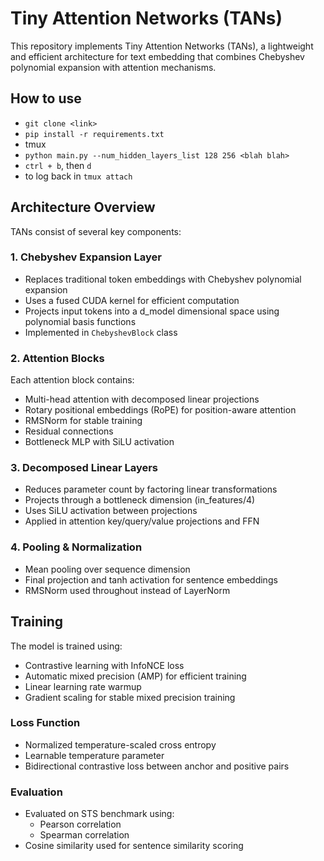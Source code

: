 # Tiny Attention Networks (TANs)

This repository implements Tiny Attention Networks (TANs), a lightweight and efficient architecture for text embedding that combines Chebyshev polynomial expansion with attention mechanisms.

## How to use
- `git clone <link>`
- `pip install -r requirements.txt`
- tmux 
- `python main.py --num_hidden_layers_list 128 256 <blah blah>`
- `ctrl + b`, then `d`
- to log back in `tmux attach`

## Architecture Overview

TANs consist of several key components:

### 1. Chebyshev Expansion Layer
- Replaces traditional token embeddings with Chebyshev polynomial expansion
- Uses a fused CUDA kernel for efficient computation
- Projects input tokens into a d_model dimensional space using polynomial basis functions
- Implemented in `ChebyshevBlock` class

### 2. Attention Blocks
Each attention block contains:
- Multi-head attention with decomposed linear projections
- Rotary positional embeddings (RoPE) for position-aware attention
- RMSNorm for stable training
- Residual connections
- Bottleneck MLP with SiLU activation

### 3. Decomposed Linear Layers
- Reduces parameter count by factoring linear transformations
- Projects through a bottleneck dimension (in_features/4)
- Uses SiLU activation between projections
- Applied in attention key/query/value projections and FFN

### 4. Pooling & Normalization
- Mean pooling over sequence dimension
- Final projection and tanh activation for sentence embeddings
- RMSNorm used throughout instead of LayerNorm

## Training

The model is trained using:
- Contrastive learning with InfoNCE loss
- Automatic mixed precision (AMP) for efficient training
- Linear learning rate warmup
- Gradient scaling for stable mixed precision training

### Loss Function
- Normalized temperature-scaled cross entropy
- Learnable temperature parameter
- Bidirectional contrastive loss between anchor and positive pairs

### Evaluation
- Evaluated on STS benchmark using:
  - Pearson correlation
  - Spearman correlation
- Cosine similarity used for sentence similarity scoring

